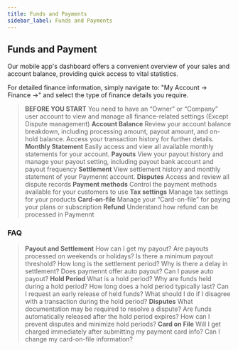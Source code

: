 ```yaml
---
title: Funds and Payments
sidebar_label: Funds and Payments
---
```


## Funds and Payment

Our mobile app's dashboard offers a convenient overview of your sales and account balance, providing quick access to vital statistics.

For detailed finance information, simply navigate to:
"My Account -> Finance ->" and select the type of finance details you require.

>**BEFORE YOU START**
You need to have an “Owner” or “Company” user account to view and manage all finance-related settings (Except Dispute management)
**Account Balance**
Review your account balance breakdown, including processing amount, payout amount, and on-hold balance. Access your transaction history for further details.
**Monthly Statement**
Easily access and view all available monthly statements for your account.
**Payouts**
View your payout history and manage your payout setting, including payout bank account and payout frequency
**Settlement**
View settlement history and monthly statement of your Paymennt account.
**Disputes**
Access and review all dispute records
**Payment methods**
Control the payment methods available for your customers to use 
**Tax settings**
Manage tax settings for your products 
**Card-on-file**
Manage your “Card-on-file” for paying your plans or subscription 
**Refund**
Understand how refund can be processed in Paymennt

### FAQ

>**Payout and Settlement**
How can I get my payout?
Are payouts processed on weekends or holidays?
Is there a minimum payout threshold?
How long is the settlement period?
Why is there a delay in settlement?
Does paymennt offer auto payout?
Can I pause auto payout?
**Hold Period**
What is a hold period?
Why are funds held during a hold period?
How long does a hold period typically last?
Can I request an early release of held funds?
What should I do if I disagree with a transaction during the hold period?
**Disputes**
What documentation may be required to resolve a dispute?
Are funds automatically released after the hold period expires?
How can I prevent disputes and minimize hold periods?
**Card on File**
Will I get charged immediately after submitting my payment card info?
Can I change my card-on-file information?
